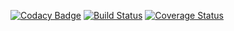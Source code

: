 [![Codacy Badge](https://api.codacy.com/project/badge/Grade/eeffc72c9fca4c23974be25ce875b685)](https://www.codacy.com/app/mattsears18/react-visual-eyes?utm_source=github.com&utm_medium=referral&utm_content=mattsears18/react-visual-eyes&utm_campaign=Badge_Grade)
[![Build Status](https://travis-ci.org/mattsears18/react-visual-eyes.svg?branch=master)](https://travis-ci.org/mattsears18/react-visual-eyes)
[![Coverage Status](https://coveralls.io/repos/github/mattsears18/react-visual-eyes/badge.svg?branch=master)](https://coveralls.io/github/mattsears18/react-visual-eyes?branch=master)
